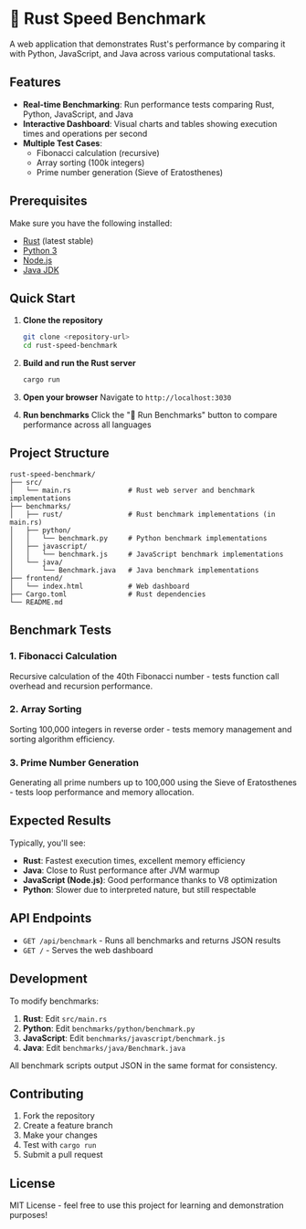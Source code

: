 # 🦀 Rust Speed Benchmark

A web application that demonstrates Rust's performance by comparing it with Python, JavaScript, and Java across various computational tasks.

## Features

- **Real-time Benchmarking**: Run performance tests comparing Rust, Python, JavaScript, and Java
- **Interactive Dashboard**: Visual charts and tables showing execution times and operations per second
- **Multiple Test Cases**: 
  - Fibonacci calculation (recursive)
  - Array sorting (100k integers)
  - Prime number generation (Sieve of Eratosthenes)

## Prerequisites

Make sure you have the following installed:
- [Rust](https://rustup.rs/) (latest stable)
- [Python 3](https://www.python.org/downloads/)
- [Node.js](https://nodejs.org/)
- [Java JDK](https://openjdk.org/)

## Quick Start

1. **Clone the repository**
   ```bash
   git clone <repository-url>
   cd rust-speed-benchmark
   ```

2. **Build and run the Rust server**
   ```bash
   cargo run
   ```

3. **Open your browser**
   Navigate to `http://localhost:3030`

4. **Run benchmarks**
   Click the "🚀 Run Benchmarks" button to compare performance across all languages

## Project Structure

```
rust-speed-benchmark/
├── src/
│   └── main.rs              # Rust web server and benchmark implementations
├── benchmarks/
│   ├── rust/                # Rust benchmark implementations (in main.rs)
│   ├── python/
│   │   └── benchmark.py     # Python benchmark implementations
│   ├── javascript/
│   │   └── benchmark.js     # JavaScript benchmark implementations
│   └── java/
│       └── Benchmark.java   # Java benchmark implementations
├── frontend/
│   └── index.html           # Web dashboard
├── Cargo.toml               # Rust dependencies
└── README.md
```

## Benchmark Tests

### 1. Fibonacci Calculation
Recursive calculation of the 40th Fibonacci number - tests function call overhead and recursion performance.

### 2. Array Sorting
Sorting 100,000 integers in reverse order - tests memory management and sorting algorithm efficiency.

### 3. Prime Number Generation
Generating all prime numbers up to 100,000 using the Sieve of Eratosthenes - tests loop performance and memory allocation.

## Expected Results

Typically, you'll see:
- **Rust**: Fastest execution times, excellent memory efficiency
- **Java**: Close to Rust performance after JVM warmup
- **JavaScript (Node.js)**: Good performance thanks to V8 optimization
- **Python**: Slower due to interpreted nature, but still respectable

## API Endpoints

- `GET /api/benchmark` - Runs all benchmarks and returns JSON results
- `GET /` - Serves the web dashboard

## Development

To modify benchmarks:

1. **Rust**: Edit `src/main.rs`
2. **Python**: Edit `benchmarks/python/benchmark.py`
3. **JavaScript**: Edit `benchmarks/javascript/benchmark.js`
4. **Java**: Edit `benchmarks/java/Benchmark.java`

All benchmark scripts output JSON in the same format for consistency.

## Contributing

1. Fork the repository
2. Create a feature branch
3. Make your changes
4. Test with `cargo run`
5. Submit a pull request

## License

MIT License - feel free to use this project for learning and demonstration purposes!